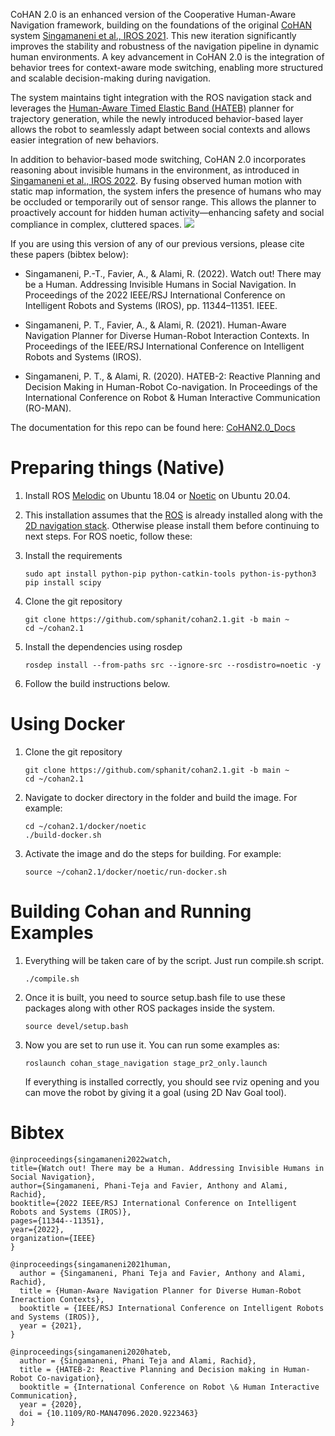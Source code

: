 CoHAN 2.0 is an enhanced version of the Cooperative Human-Aware Navigation framework, building on the foundations of the original [CoHAN](https://github.com/sphanit/cohan_planner_multi) system [Singamaneni et al., IROS 2021](https://ieeexplore.ieee.org/document/9636613). This new iteration significantly improves the stability and robustness of the navigation pipeline in dynamic human environments. A key advancement in CoHAN 2.0 is the integration of behavior trees for context-aware mode switching, enabling more structured and scalable decision-making during navigation.

The system maintains tight integration with the ROS navigation stack and leverages the [Human-Aware Timed Elastic Band (HATEB)](https://hal.laas.fr/hal-02922029/file/Ro_Man_2020.pdf) planner for trajectory generation, while the newly introduced behavior-based layer allows the robot to seamlessly adapt between social contexts and allows easier integration of new behaviors.

In addition to behavior-based mode switching, CoHAN 2.0 incorporates reasoning about invisible humans in the environment, as introduced in [Singamaneni et al., IROS 2022](https://ieeexplore.ieee.org/document/9982186). By fusing observed human motion with static map information, the system infers the presence of humans who may be occluded or temporarily out of sensor range. This allows the planner to proactively account for hidden human activity—enhancing safety and social compliance in complex, cluttered spaces.
![](https://laas-hri.github.io/CoHAN2.0_docs/_images/cohan2.png)

If you are using this version of any of our previous versions, please cite these papers (bibtex below):

- Singamaneni, P.-T., Favier, A., & Alami, R. (2022). Watch out! There may be a Human. Addressing Invisible Humans in Social Navigation. In Proceedings of the 2022 IEEE/RSJ International Conference on Intelligent Robots and Systems (IROS), pp. 11344–11351. IEEE.

- Singamaneni, P. T., Favier, A., & Alami, R. (2021). Human-Aware Navigation Planner for Diverse Human-Robot Interaction Contexts. In Proceedings of the IEEE/RSJ International Conference on Intelligent Robots and Systems (IROS).

- Singamaneni, P. T., & Alami, R. (2020). HATEB-2: Reactive Planning and Decision Making in Human-Robot Co-navigation. In Proceedings of the International Conference on Robot & Human Interactive Communication (RO-MAN).

The documentation for this repo can be found here: [CoHAN2.0_Docs](https://laas-hri.github.io/CoHAN2.0_docs)

# Preparing things (Native)
1. Install ROS [Melodic](https://wiki.ros.org/melodic/Installation/Ubuntu) on Ubuntu 18.04 or [Noetic](https://wiki.ros.org/noetic/Installation/Ubuntu) on Ubuntu 20.04. 
2. This installation assumes that the [ROS](http://wiki.ros.org/ROS/Installation) is already installed along with the [2D navigation stack](http://wiki.ros.org/navigation). Otherwise please install them before continuing to next steps. For ROS noetic, follow these:
3. Install the requirements
	```
	sudo apt install python-pip python-catkin-tools python-is-python3
	pip install scipy
	```
4. Clone the git repository
	```
	git clone https://github.com/sphanit/cohan2.1.git -b main ~
	cd ~/cohan2.1
	```
5. Install the dependencies using rosdep
	```
	rosdep install --from-paths src --ignore-src --rosdistro=noetic -y
    ```

6. Follow the build instructions below.



# Using Docker
1. Clone the git repository
	```
	git clone https://github.com/sphanit/cohan2.1.git -b main ~
	cd ~/cohan2.1
    ```
2. Navigate to docker directory in the folder and build the image. For example:
    ```
    cd ~/cohan2.1/docker/noetic
    ./build-docker.sh
    ```
3. Activate the image and do the steps for building. For example:
    ```
    source ~/cohan2.1/docker/noetic/run-docker.sh
    ```


# Building Cohan and Running Examples
1. Everything will be taken care of by the script. Just run compile.sh script.
    ```
    ./compile.sh
    ```
2. Once it is built, you need to source setup.bash file to use these packages along with other ROS packages inside the system.
    ```
    source devel/setup.bash
    ```
3. Now you are set to run use it. You can run some examples as:

    ```
    roslaunch cohan_stage_navigation stage_pr2_only.launch
    ``` 
    If everything is installed correctly, you should see rviz opening and you can move the robot by giving it a goal (using 2D Nav Goal tool).

# Bibtex
```
@inproceedings{singamaneni2022watch,
title={Watch out! There may be a Human. Addressing Invisible Humans in Social Navigation},
author={Singamaneni, Phani-Teja and Favier, Anthony and Alami, Rachid},
booktitle={2022 IEEE/RSJ International Conference on Intelligent Robots and Systems (IROS)},
pages={11344--11351},
year={2022},
organization={IEEE}
}

@inproceedings{singamaneni2021human,
  author = {Singamaneni, Phani Teja and Favier, Anthony and Alami, Rachid},
  title = {Human-Aware Navigation Planner for Diverse Human-Robot Ineraction Contexts},
  booktitle = {IEEE/RSJ International Conference on Intelligent Robots and Systems (IROS)},
  year = {2021},
}

@inproceedings{singamaneni2020hateb,
  author = {Singamaneni, Phani Teja and Alami, Rachid},
  title = {HATEB-2: Reactive Planning and Decision making in Human-Robot Co-navigation},
  booktitle = {International Conference on Robot \& Human Interactive Communication},
  year = {2020},
  doi = {10.1109/RO-MAN47096.2020.9223463}
}
```
